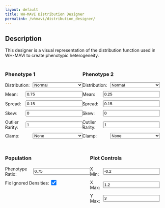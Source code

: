 ```yaml
---
layout: default
title: WH-MAVI Distribution Designer
permalink: /whmavi/distribution_designer/
---
```


## Description
This designer is a visual representation of the distribution function used in WH-MAVI to create phenotypic heterogeneity.

<script src="https://cdn.jsdelivr.net/npm/chart.js"></script>

<style>

  h3 {
      text-align: left;
  }
  
  #controls {
    margin-top: 20px;
  }
  
  .control-group {
    margin-bottom: 10px;
    display: flex;
    align-items: center;
  }
  
  .control-group label {
    flex: 1;
    margin-right: 10px;
  }
  
  .control-group select {
    flex: 2;
  }
  
  @media (max-width: 768px) {

    h3 {
        text-align: center;
    }
    
      .control-group {
          flex-direction: column;
      }
  
      .control-group label {
          margin-right: 0;
          margin-bottom: 5px;
      }
  
      .control-group input[type="number"],
      .control-group select {
        flex: none;
        width: 95%;
      }
  }  

  .hidden {
    display: none;
  }
</style>

<canvas id="distributionChart" width="800" height="400"></canvas>

<div id="controls" style="display: flex; justify-content: space-between;">
  <!-- Distribution 1 Inputs -->
  <div id="distribution1-controls">
    <h3>Phenotype 1</h3>
    <div class="control-group">
      <label for="distribution1">Distribution:</label>
      <select id="distribution1" onchange="toggleInputs('1')">
        <option value="normal">Normal</option>
        <option value="johnson-su">Johnson-SU</option>
      </select>
    </div>
    <div class="control-group" id="mean1-group">
      <label for="mean1">Mean:</label>
      <input type="number" id="mean1" value="0.75" step="0.01">
    </div>
    <div class="control-group" id="spread1-group">
      <label for="spread1">Spread:</label>
      <input type="number" id="spread1" value="0.15" step="0.01">
    </div>
    <div class="control-group" id="skew1-group">
      <label for="skew1">Skew:</label>
      <input type="number" id="skew1" value="0" step="0.01">
    </div>
    <div class="control-group" id="rarity1-group">
      <label for="rarity1">Outlier Rarity:</label>
      <input type="number" id="rarity1" value="1" step="0.1">
    </div>
    <div class="control-group" id="clamp1-group">
      <label for="clamp1">Clamp:</label>
      <select id="clamp1">
        <option value="none">None</option>
        <option value="ignore">Ignore</option>
        <option value="squish">Squish</option>
      </select>
    </div>
  </div>

  <!-- Distribution 2 Inputs -->
  <div id="distribution2-controls">
    <h3>Phenotype 2</h3>
    <div class="control-group">
      <label for="distribution2">Distribution:</label>
      <select id="distribution2" onchange="toggleInputs('2')">
        <option value="normal">Normal</option>
        <option value="johnson-su">Johnson-SU</option>
      </select>
    </div>
    <div class="control-group" id="mean2-group">
      <label for="mean2">Mean:</label>
      <input type="number" id="mean2" value="0.25" step="0.01">
    </div>
    <div class="control-group" id="spread2-group">
      <label for="spread2">Spread:</label>
      <input type="number" id="spread2" value="0.15" step="0.01">
    </div>
    <div class="control-group" id="skew2-group">
      <label for="skew2">Skew:</label>
      <input type="number" id="skew2" value="0" step="0.01">
    </div>
    <div class="control-group" id="rarity2-group">
      <label for="rarity2">Outlier Rarity:</label>
      <input type="number" id="rarity2" value="1" step="0.1">
    </div>
    <div class="control-group" id="clamp2-group">
      <label for="clamp2">Clamp:</label>
      <select id="clamp2">
        <option value="none">None</option>
        <option value="ignore">Ignore</option>
        <option value="squish">Squish</option>
      </select>
    </div>
  </div>
</div>

<div id="controls" style="display: flex; justify-content: space-between;">
  <div id="population-controls">
    <h3>Population</h3>
    <div class="control-group">
        <label for="phenoratio">Phenotype Ratio:</label>
        <input type="number" id="phenoratio" value="0.75" step="0.01">
      </div>
    <div>
      <label for="fixdensities">Fix Ignored Densities:</label>
      <input type="checkbox" id="fixdensities" checked style="transform: scale(1.35); margin-left: 5px;">
    </div>
  </div>
  <div id="plot-controls">
    <h3>Plot Controls</h3>
    <div class="control-group">
          <label for="xmin">X Min:</label>
          <input type="number" id="xmin" value="-0.2" step="0.1">
        </div>
    <div class="control-group">
      <label for="xmax">X Max:</label>
      <input type="number" id="xmax" value="1.2" step="0.1">
    </div>
    <div class="control-group">
      <label for="ymax">Y Max:</label>
      <input type="number" id="ymax" value="3" step="0.1">
    </div>
  </div>
</div>

<script>
function toggleInputs(groupNumber) {
  
  const distributionType = document.getElementById('distribution' + groupNumber).value;
  const meanGroup = document.getElementById('mean' + groupNumber + '-group');
  const spreadGroup = document.getElementById('spread' + groupNumber + '-group');
  const skewGroup = document.getElementById('skew' + groupNumber + '-group');
  const rarityGroup = document.getElementById('rarity' + groupNumber + '-group');
  const clampGroup = document.getElementById('clamp' + groupNumber + '-group');

  if (distributionType === 'normal') {
    meanGroup.classList.remove('hidden');
    spreadGroup.classList.remove('hidden');
    skewGroup.classList.add('hidden');
    rarityGroup.classList.add('hidden');
    clampGroup.classList.remove('hidden');
  } else if (distributionType === 'johnson-su') {
    meanGroup.classList.remove('hidden');
    spreadGroup.classList.remove('hidden');
    skewGroup.classList.remove('hidden');
    rarityGroup.classList.remove('hidden');
    clampGroup.classList.remove('hidden');
  }
}

document.addEventListener('DOMContentLoaded', function() {
  toggleInputs('1');
  toggleInputs('2');
});
</script>

<script>
let chart;
  
function calculateDistribution(distribution, xmin, xmax, mean, spread, skew, rarity, clamp, fix) {

  console.log("Fix:", fix);
  
  const x_values = [];
  const step = (xmax - xmin) / 200;

  for (let x = xmin; x <= xmax; x += step) {
    x_values.push(x);
  }

  let y_values = [];

  if (distribution === "normal") {
    y_values = x_values.map((x) => {
        if (spread === 0) {
            const closestX = x_values.reduce((a, b) => Math.abs(b - mean) < Math.abs(a - mean) ? b : a);
            return x === closestX ? 40 : 0;
        }
      const factor = 1 / (spread * Math.sqrt(2 * Math.PI));
      const exponent = -0.5 * Math.pow((x - mean) / spread, 2);
      return factor * Math.exp(exponent);
    });
  } else if (distribution === "johnson-su") {
    y_values = x_values.map((x) => {
        if (spread === 0) {
            const closestX = x_values.reduce((a, b) => Math.abs(b - mean) < Math.abs(a - mean) ? b : a);
            return x === closestX ? 40 : 0;
        }
      const sqrtTwoPi = Math.sqrt(2 * Math.PI);
      const factor = rarity / (spread * sqrtTwoPi);
      const z = Math.asinh((x - mean) / spread);
      const exponent = -0.5 * Math.pow(skew + rarity * z, 2);
      const denominator = Math.sqrt(1 + Math.pow((x - mean) / spread, 2));
      return factor * Math.exp(exponent) / denominator;
    });
  } 
  if (clamp == "ignore") {
    if (fix == true) {
      let sumA = y_values.reduce((acc, y, i) => {
        if (x_values[i] < 0 || x_values[i] > 1) {
          return acc + y;
        }
        return acc;
      }, 0);
  
      let sumB = y_values.reduce((acc, y, i) => {
        if (x_values[i] > 0 && x_values[i] < 1) {
          return acc + y;
        }
        return acc;
      }, 0);
  
      let correctionFactor = sumB * ((sumA / sumB) + 1);
      
      y_values = y_values.map((y, i) => {
      if (x_values[i] < 0 || x_values[i] > 1) {
        return 0;
      }

      console.log("Sum of y_values where x_values < 0 or x_values > 1 (sumA):", sumA);
      console.log("Sum of y_values where 0 < x_values < 1 (sumB):", sumB);
      console.log("Correction Factor:", correctionFactor);
        
      return y * correctionFactor;
    });
  } else {
    y_values = y_values.map((y, i) => {
      if (x_values[i] < 0 || x_values[i] > 1) {
        return 0;
      }
      return y;
    });
    }
  } else if (clamp == "squish") {
      const sumYBelowZero = x_values.reduce((acc, x, i) => x < 0 ? acc + y_values[i] : acc, 0);
      const sumYAboveOne = x_values.reduce((acc, x, i) => x > 1 ? acc + y_values[i] : acc, 0);
    
      let indexClosestToZero = 0;
      let indexClosestToOne = 0;
      let minDistToZero = Infinity;
      let minDistToOne = Infinity;
    
      x_values.forEach((x, i) => {
        if (Math.abs(x) < minDistToZero) {
          minDistToZero = Math.abs(x);
          indexClosestToZero = i;
        }
        if (Math.abs(x - 1) < minDistToOne) {
          minDistToOne = Math.abs(x - 1);
          indexClosestToOne = i;
        }
      });
    
      y_values = y_values.map((y, i) => {
        if (x_values[i] < 0 || x_values[i] > 1) {
          return 0;
        } else if (i === indexClosestToZero) {
          return sumYBelowZero;
        } else if (i === indexClosestToOne) {
          return sumYAboveOne;
        }
        return y;
      });
    }

  return { x_values, y_values };
}

function plotDistribution() {
  const distribution1 = document.getElementById("distribution1").value;
  const mean1 = parseFloat(document.getElementById("mean1").value);
  const spread1 = parseFloat(document.getElementById("spread1").value);
  const skew1 = parseFloat(document.getElementById("skew1").value);
  const rarity1 = parseFloat(document.getElementById("rarity1").value);
  const clamp1 = document.getElementById("clamp1").value;
  

  const distribution2 = document.getElementById("distribution2").value;
  const mean2 = parseFloat(document.getElementById("mean2").value);
  const spread2 = parseFloat(document.getElementById("spread2").value);
  const skew2 = parseFloat(document.getElementById("skew2").value);
  const rarity2 = parseFloat(document.getElementById("rarity2").value);
  const clamp2 = document.getElementById("clamp2").value;
  
  const phenoratio = parseFloat(document.getElementById("phenoratio").value);
  const fix = document.getElementById("fixdensities").value;
  
  const xmin = parseFloat(document.getElementById("xmin").value);
  const xmax = parseFloat(document.getElementById("xmax").value);
  const ymax = parseFloat(document.getElementById("ymax").value);
  
  const { x_values: x_values1, y_values: y_values1 } = calculateDistribution(distribution1, xmin, xmax, mean1, spread1, skew1, rarity1, clamp1, fix);
  const { x_values: x_values2, y_values: y_values2 } = calculateDistribution(distribution2, xmin, xmax, mean2, spread2, skew2, rarity2, clamp2, fix);

  const y_values1_mult = y_values1.map(value => value * phenoratio);
  const y_values2_mult = y_values2.map(value => value * (1 - phenoratio));

  const y_values_sum = y_values1_mult.map((y, i) => y + y_values2_mult[i]);

  if (!chart) {
    const ctx = document.getElementById("distributionChart").getContext("2d");
    chart = new Chart(ctx, {
      type: "line",
      data: {
        labels: x_values1,
        datasets: [
          {
            label: "Phenotype 1",
            data: y_values1_mult,
            borderColor: "#3498db",
            fill: false,
            pointRadius: 0,
          },
          {
            label: "Phenotype 2",
            data: y_values2_mult,
            borderColor: "#e74c3c",
            fill: false,
            pointRadius: 0,
          },
          {
            label: "Population Probability Density",
            data: y_values_sum,
            backgroundColor: "#34495e",
            fill: true,
            pointRadius: 0,
          },
        ],
      },
      options: {
        scales: {
          x: {
            type: "linear",
            position: "bottom",
          },
          y: {
            max: ymax,
          },
        },
      }
    });
  } else {
    // Update the existing chart's data and refresh it
    chart.data.labels = x_values1;
    chart.data.datasets[0].data = y_values1_mult;
    chart.data.datasets[1].data = y_values2_mult;
    chart.data.datasets[2].data = y_values_sum;
    chart.options.scales.y.max = ymax;
    chart.update();
  }
}


  // Attach change listeners to all controls to update the chart on input change
  document.querySelectorAll("#controls input, #controls select").forEach((input) => {
    input.addEventListener("input", plotDistribution);
  });

  // Initial plot
  plotDistribution();
</script>
